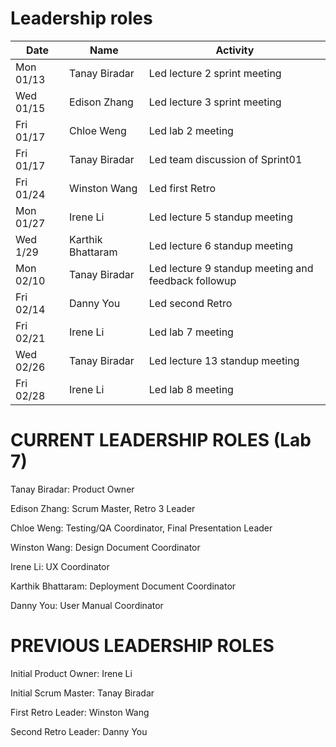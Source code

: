 # Leadership roles

| Date      | Name              | Activity                                               |
|-----------|-------------------|--------------------------------------------------------|
| Mon 01/13 | Tanay Biradar     | Led lecture 2 sprint meeting                           | 
| Wed 01/15 | Edison Zhang      | Led lecture 3 sprint meeting                           | 
| Fri 01/17 | Chloe Weng        | Led lab 2 meeting                                      | 
| Fri 01/17 | Tanay Biradar     | Led team discussion of Sprint01                        | 
| Fri 01/24 | Winston Wang      | Led first Retro                                        | 
| Mon 01/27 | Irene Li          | Led lecture 5 standup meeting                          | 
| Wed 1/29  | Karthik Bhattaram | Led lecture 6 standup meeting                          |
| Mon 02/10 | Tanay Biradar     | Led lecture 9 standup meeting and feedback followup    |
| Fri 02/14 | Danny You         | Led second Retro                                       |
| Fri 02/21 | Irene Li          | Led lab 7 meeting                                      |
| Wed 02/26 | Tanay Biradar     | Led lecture 13 standup meeting                         |
| Fri 02/28 | Irene Li          | Led lab 8 meeting                                      |

# CURRENT LEADERSHIP ROLES (Lab 7)
Tanay Biradar: Product Owner <br />

Edison Zhang: Scrum Master, Retro 3 Leader <br />

Chloe Weng: Testing/QA Coordinator, Final Presentation Leader <br />

Winston Wang: Design Document Coordinator <br />

Irene Li: UX Coordinator <br />

Karthik Bhattaram: Deployment Document Coordinator <br />

Danny You: User Manual Coordinator <br />

# PREVIOUS LEADERSHIP ROLES
Initial Product Owner: Irene Li <br />

Initial Scrum Master: Tanay Biradar <br />

First Retro Leader: Winston Wang <br />

Second Retro Leader: Danny You <br />



